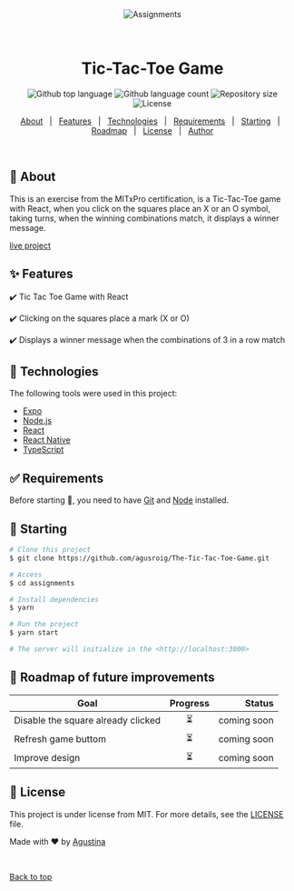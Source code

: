 <div align="center" id="top"> 
  <img src="./.github/app.gif" alt="Assignments" />

  &#xa0;

  <!-- <a href="https://assignments.netlify.app">Demo</a> -->
</div>

<h1 align="center">Tic-Tac-Toe Game</h1>

<p align="center">
  <img alt="Github top language" src="https://img.shields.io/github/languages/top/agusroig/assignments?color=56BEB8">

  <img alt="Github language count" src="https://img.shields.io/github/languages/count/agusroig/assignments?color=56BEB8">

  <img alt="Repository size" src="https://img.shields.io/github/repo-size/agusroig/assignments?color=56BEB8">

  <img alt="License" src="https://img.shields.io/github/license/agusroig/assignments?color=56BEB8">

  <!-- <img alt="Github issues" src="https://img.shields.io/github/issues/agusroig/assignments?color=56BEB8" /> -->

  <!-- <img alt="Github forks" src="https://img.shields.io/github/forks/agusroig/assignments?color=56BEB8" /> -->

  <!-- <img alt="Github stars" src="https://img.shields.io/github/stars/agusroig/assignments?color=56BEB8" /> -->
</p>

<!-- Status -->

<!-- <h4 align="center"> 
	🚧  Assignments 🚀 Under construction...  🚧
</h4> 

<hr> -->

<p align="center">
  <a href="#dart-about">About</a> &#xa0; | &#xa0; 
  <a href="#sparkles-features">Features</a> &#xa0; | &#xa0;
  <a href="#rocket-technologies">Technologies</a> &#xa0; | &#xa0;
  <a href="#white_check_mark-requirements">Requirements</a> &#xa0; | &#xa0;
  <a href="#checkered_flag-starting">Starting</a> &#xa0; | &#xa0;
  <a href="#calendar-roadmap-of-future-improvements">Roadmap</a> &#xa0; | &#xa0;
  <a href="#memo-license">License</a> &#xa0; | &#xa0;
  <a href="https://github.com/agusroig" target="_blank">Author</a>
</p>

<br>

## :dart: About ##

This is an exercise from the MITxPro certification, is a Tic-Tac-Toe game with React, when you click on the squares place an X or an O symbol, taking turns, when the winning combinations match, it displays a winner message.

[live project](https://https://agusroig.github.io/The-Tic-Tac-Toe-Game/)  

## :sparkles: Features ##

:heavy_check_mark: Tic Tac Toe Game with React

:heavy_check_mark: Clicking on the squares place a mark (X or O) 

:heavy_check_mark: Displays a winner message when the combinations of 3 in a row match

## :rocket: Technologies ##

The following tools were used in this project:

- [Expo](https://expo.io/)
- [Node.js](https://nodejs.org/en/)
- [React](https://pt-br.reactjs.org/)
- [React Native](https://reactnative.dev/)
- [TypeScript](https://www.typescriptlang.org/)

## :white_check_mark: Requirements ##

Before starting :checkered_flag:, you need to have [Git](https://git-scm.com) and [Node](https://nodejs.org/en/) installed.

## :checkered_flag: Starting ##

```bash
# Clone this project
$ git clone https://github.com/agusroig/The-Tic-Tac-Toe-Game.git

# Access
$ cd assignments

# Install dependencies
$ yarn

# Run the project
$ yarn start

# The server will initialize in the <http://localhost:3000>
```

## :calendar: Roadmap of future improvements ##

| Goal                    |  Progress         | Status |
| ------------- |:-------------:| -----:|
| Disable the square already clicked  | :hourglass_flowing_sand: | coming soon |
| Refresh game buttom  | :hourglass_flowing_sand: | coming soon |
| Improve design  | :hourglass_flowing_sand: | coming soon |

## :memo: License ##

This project is under license from MIT. For more details, see the [LICENSE](LICENSE.md) file.


Made with :heart: by <a href="https://github.com/agusroig" target="_blank">Agustina</a>

&#xa0;

<a href="#top">Back to top</a>
